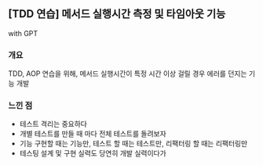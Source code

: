## [TDD 연습] 메서드 실행시간 측정 및 타임아웃 기능
with GPT
### 개요
TDD, AOP 연습을 위해, 메서드 실행시간이 특정 시간 이상 걸릴 경우 에러를 던지는 기능 개발
### 느낀 점
- 테스트 격리는 중요하다
- 개별 테스트를 만들 때 마다 전체 테스트를 돌려보자
- 기능 구현할 때는 기능만, 테스트 할 때는 테스트만, 리팩터링 할 때는 리팩터링만
- 테스팅 설계 및 구현 실력도 당연히 개발 실력이다가
